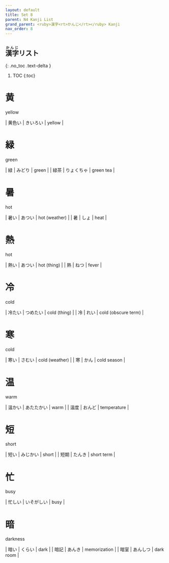 ```yaml
---
layout: default
title: Set 8
parent: N4 Kanji List
grand_parent: <ruby>漢字<rt>かんじ</rt></ruby> Kanji
nav_order: 8
---
```


## <ruby>漢字<rt>かんじ</rt></ruby>リスト
{: .no_toc .text-delta }

1. TOC
{:toc}

# 黄
yellow

| 黄色い | きいろい | yellow |

# 緑
green

| 緑		| みどり		| green		|
| 緑茶	| りょくちゃ | green tea |

# 暑
hot

| 暑い	 | あつい	| hot (weather)	|
| 暑		 | しょ		| heat			|

# 熱
hot

| 熱い	 | あつい	| hot (thing)		|
| 熱		 | ねつ		| fever				|

# 冷
cold

| 冷たい	 | つめたい	| cold (thing)			|
| 冷		 | れい		| cold (obscure term)	|

# 寒
cold

| 寒い	 | さむい	| cold (weather)	|
| 寒		 | かん		| cold season		|

# 温
warm

| 温かい		| あたたかい | warm |
| 温度		| おんど		| temperature |

# 短
short

| 短い | みじかい		| short |
| 短期 | たんき		| short term |

# 忙
busy

| 忙しい | いそがしい | busy |

# 暗
darkness

| 暗い | くらい		| dark			|
| 暗記 | あんき		| memorization	|
| 暗室 | あんしつ		| dark room		|
